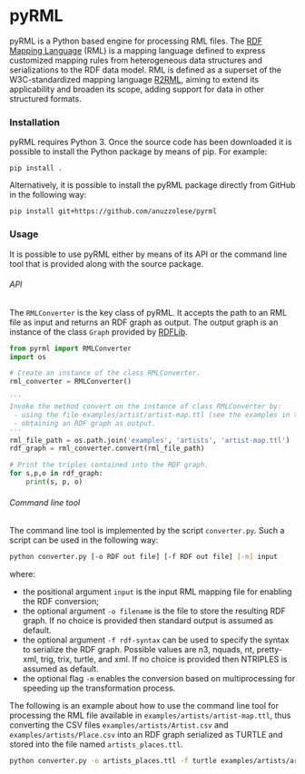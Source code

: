 # pyRML
pyRML is a Python based engine for processing RML files. The [RDF Mapping Language](https://rml.io/specs/rml/) (RML) is a mapping language defined to express customized mapping rules from heterogeneous data structures and serializations to the RDF data model. RML is defined as a superset of the W3C-standardized mapping language [R2RML](https://rml.io/specs/rml/#bib-r2rml), aiming to extend its applicability and broaden its scope, adding support for data in other structured formats.
### Installation
pyRML requires Python 3.
Once the source code has been downloaded it is possible to install the Python package by means of pip. For example:

```
pip install .
```

Alternatively, it is possible to install the pyRML package directly from GitHub in the following way:

```
pip install git+https://github.com/anuzzolese/pyrml
```

### Usage

It is possible to use pyRML either by means of its API or the command line tool that is provided along with the source package.

###### API
The ```RMLConverter``` is the key class of pyRML. It accepts the path to an RML file as input and returns an RDF graph as output. The output graph is an instance of the class ```Graph``` provided by [RDFLib](https://github.com/RDFLib/rdflib).
```python
from pyrml import RMLConverter
import os

# Create an instance of the class RMLConverter.
rml_converter = RMLConverter()

'''
Invoke the method convert on the instance of class RMLConverter by:
 - using the file examples/artist/artist-map.ttl (see the examples in this repo);
 - obtaining an RDF graph as output.
'''
rml_file_path = os.path.join('examples', 'artists', 'artist-map.ttl')
rdf_graph = rml_converter.convert(rml_file_path)

# Print the triples contained into the RDF graph.
for s,p,o in rdf_graph:
    print(s, p, o)

```

###### Command line tool
The command line tool is implemented by the script ```converter.py```.
Such a script can be used in the following way:

```bash
python converter.py [-o RDF out file] [-f RDF out file] [-m] input
```

where:
 - the positional argument ```input``` is the input RML mapping file for enabling the RDF conversion;
 - the optional argument ```-o filename``` is the file to store the resulting RDF graph. If no choice is provided then standard output is assumed as default.
 - the optional argument ```-f rdf-syntax``` can be used to specify the syntax to serialize the RDF graph. Possible values are n3, nquads, nt, pretty-xml, trig, trix, turtle, and xml. If no choice is provided then NTRIPLES is assumed as default.
 - the optional flag ```-m``` enables the conversion based on multiprocessing for speeding up the transformation process.
 
The following is an example about how to use the command line tool for processing the RML file available in ```examples/artists/artist-map.ttl```, thus converting the CSV files ```examples/artists/Artist.csv``` and ```examples/artists/Place.csv``` into an RDF graph serialized as TURTLE and stored into the file named ```artists_places.ttl```.

```bash
python converter.py -o artists_places.ttl -f turtle examples/artists/artist-map.ttl
```

